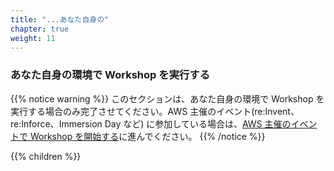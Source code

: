```yaml
---
title: "...あなた自身の"
chapter: true
weight: 11
---
```


### あなた自身の環境で Workshop を実行する


{{% notice warning %}}
このセクションは、あなた自身の環境で Workshop を実行する場合のみ完了させてください。AWS 主催のイベント(re:Invent、re:Inforce、Immersion Day など) に参加している場合は、[AWS 主催のイベントで Workshop を開始する](../getting-started/aws-event.html)に進んでください。
{{% /notice %}}

{{% children %}}
